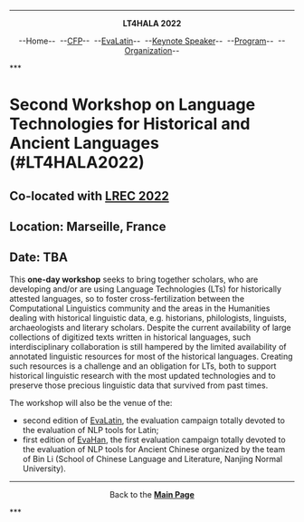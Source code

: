 ***
<p style="text-align: center;"><b>LT4HALA 2022</b></p>
<p style="text-align: center;">--Home--&nbsp;&nbsp;--<a href="CFP">CFP</a>--&nbsp;&nbsp;--<a href="EvaLatin">EvaLatin</a>--&nbsp;&nbsp;--<a href="Keynote">Keynote Speaker</a>--&nbsp;&nbsp;--<a href="Program">Program</a>--&nbsp;&nbsp;--<a href="organization">Organization</a>--</p>
***

# Second Workshop on Language Technologies for Historical and Ancient Languages (#LT4HALA2022)
## Co-located with [LREC 2022](https://lrec2022.lrec-conf.org/)
## Location: Marseille, France
## Date: TBA

This **one-day workshop** seeks to bring together scholars, who are developing and/or are using Language Technologies (LTs) for historically attested languages, so to foster cross-fertilization between the Computational Linguistics community and the areas in the Humanities dealing with historical linguistic data, e.g. historians, philologists, linguists, archaeologists and literary scholars. Despite the current availability of large collections of digitized texts written in historical languages, such interdisciplinary collaboration is still hampered by the limited availability of annotated linguistic resources for most of the historical languages. Creating such resources is a challenge and an obligation for LTs, both to support historical linguistic research with the most updated technologies and to preserve those precious linguistic data that survived from past times.

The workshop will also be the venue of the:
- second edition of [EvaLatin](EvaLatin), the evaluation campaign totally devoted to the evaluation of NLP tools for Latin;
- first edition of [EvaHan](EvaHan), the first evaluation campaign totally devoted to the evaluation of NLP tools for Ancient Chinese organized by the team of Bin Li (School of Chinese Language and Literature, Nanjing Normal University).

***
<p style="text-align: center;">Back to the <a href="https://circse.github.io/LT4HALA/"><b>Main Page</b></a></p>
***
